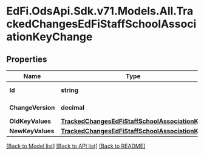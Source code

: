# EdFi.OdsApi.Sdk.v71.Models.All.TrackedChangesEdFiStaffSchoolAssociationKeyChange

## Properties

Name | Type | Description | Notes
------------ | ------------- | ------------- | -------------
**Id** | **string** | Resource identifier | [optional] 
**ChangeVersion** | **decimal** | Change version | [optional] 
**OldKeyValues** | [**TrackedChangesEdFiStaffSchoolAssociationKey**](TrackedChangesEdFiStaffSchoolAssociationKey.md) |  | [optional] 
**NewKeyValues** | [**TrackedChangesEdFiStaffSchoolAssociationKey**](TrackedChangesEdFiStaffSchoolAssociationKey.md) |  | [optional] 

[[Back to Model list]](../README.md#documentation-for-models) [[Back to API list]](../README.md#documentation-for-api-endpoints) [[Back to README]](../README.md)


